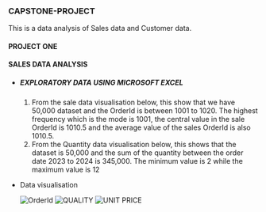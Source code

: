 ### CAPSTONE-PROJECT
This is a data analysis of Sales data and Customer data. 
#### PROJECT ONE
#### SALES DATA ANALYSIS
- ##### EXPLORATORY DATA USING MICROSOFT EXCEL
    1) From the sale data visualisation  below, this show that we have 50,000 dataset and the OrderId is between 1001 to 1020. The highest frequency which is the mode is 1001, the central value in the sale OrderId is 1010.5 and the average value of the sales OrderId is also 1010.5.
    2) From the Quantity data visualisation below, this shows that the dataset is 50,000 and the sum of the quantity between the order date 2023 to 2024 is 345,000. The minimum value is 2 while the maximum value is 12 
- Data visualisation
  
  ![OrderId](https://github.com/user-attachments/assets/98ab223e-ac1b-4116-beb2-388503f3e558)
  ![QUALITY](https://github.com/user-attachments/assets/bcc5c56d-daa4-4983-add3-d8df4cbb07e2)
  ![UNIT PRICE](https://github.com/user-attachments/assets/74383444-2309-470f-ae58-e57d58d05710)

  


